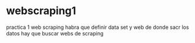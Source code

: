 # webscraping1
practica 1 web scraping
 habra que definir data set y web de donde sacr los datos
 hay que buscar webs de scraping
